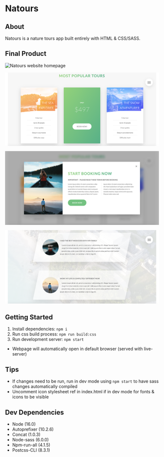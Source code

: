 # Natours

## About

Natours is a nature tours app built entirely with HTML & CSS/SASS.

## Final Product

![Natours website homepage](https://github.com/rchen1996/Natours/blob/master/docs/home.png?raw=true)

![Tour section reversible card back side](https://github.com/rchen1996/Natours/blob/master/docs/tours-reversible-card.png?raw=true)

![Tour booking popup](https://github.com/rchen1996/Natours/blob/master/docs/booking-tour-popup.png?raw=true)

![Story hover view with image blur and name](https://github.com/rchen1996/Natours/blob/master/docs/stories-hover-image.png?raw=true)

## Getting Started

1. Install dependencies: `npm i`
2. Run css build process: `npm run build:css`
3. Run development server: `npm start`

- Webpage will automatically open in default browser (served with live-server)

## Tips

- If changes need to be run, run in dev mode using `npm start` to have sass changes automatically compiled
- Uncomment icon stylesheet ref in index.html if in dev mode for fonts & icons to be visible

## Dev Dependencies

- Node (16.0)
- Autoprefixer (10.2.6)
- Concat (1.0.3)
- Node-sass (6.0.0)
- Npm-run-all (4.1.5)
- Postcss-CLI (8.3.1)
